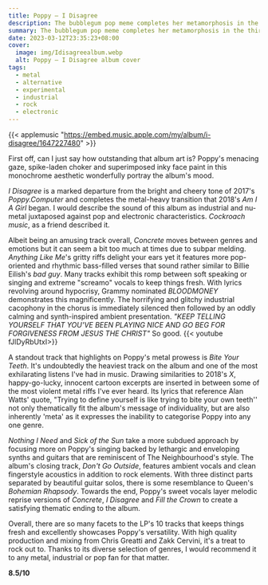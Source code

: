 ```yaml
---
title: Poppy – I Disagree
description: The bubblegum pop meme completes her metamorphosis in the third studio album.
summary: The bubblegum pop meme completes her metamorphosis in the third studio album.
date: 2023-03-12T23:35:23+08:00
cover:
  image: img/Idisagreealbum.webp
  alt: Poppy – I Disagree album cover
tags:
  - metal
  - alternative
  - experimental
  - industrial
  - rock
  - electronic
---
```


{{< applemusic "https://embed.music.apple.com/my/album/i-disagree/1647227480" >}}

First off, can I just say how outstanding that album art is? Poppy's menacing gaze, spike-laden choker and superimposed inky face paint in this monochrome aesthetic wonderfully portray the album's mood.

_I Disagree_ is a marked departure from the bright and cheery tone of 2017's _Poppy.Computer_ and completes the metal-heavy transition that 2018's _Am I A Girl_ began. I would describe the sound of this album as industrial and nu-metal juxtaposed against pop and electronic characteristics. _Cockroach music_, as a friend described it.

Albeit being an amusing track overall, _Concrete_ moves between genres and emotions but it can seem a bit too much at times due to subpar melding. _Anything Like Me_'s gritty riffs delight your ears yet it features more pop-oriented and rhythmic bass-filled verses that sound rather similar to Billie Eilish's _bad guy_. Many tracks exhibit this romp between soft speaking or singing and extreme "screamo" vocals to keep things fresh. With lyrics revolving around hypocrisy, Grammy nominated _BLOODMONEY_ demonstrates this magnificently. The horrifying and glitchy industrial cacophony in the chorus is immediately silenced then followed by an oddly calming and synth-inspired ambient presentation. _"KEEP TELLING YOURSELF THAT YOU'VE BEEN PLAYING NICE AND GO BEG FOR FORGIVENESS FROM JESUS THE CHRIST"_ So good.
{{< youtube fJlDyRbUtxI>}}

A standout track that highlights on Poppy's metal prowess is _Bite Your Teeth_. It's undoubtedly the heaviest track on the album and one of the most exhilarating listens I've had in music. Drawing similarities to 2018's _X_, happy-go-lucky, innocent cartoon excerpts are inserted in between some of the most violent metal riffs I've ever heard. Its lyrics that reference Alan Watts' quote, "Trying to define yourself is like trying to bite your own teeth'' not only thematically fit the album's message of individuality, but are also inherently 'meta' as it expresses the inability to categorise Poppy into any one genre.

_Nothing I Need_ and _Sick of the Sun_ take a more subdued approach by focusing more on Poppy's singing backed by lethargic and enveloping synths and guitars that are reminiscent of The Neighbourhood's style. The album's closing track, _Don't Go Outside_, features ambient vocals and clean fingerstyle acoustics in addition to rock elements. With three distinct parts separated by beautiful guitar solos, there is some resemblance to Queen's _Bohemian Rhapsody_. Towards the end, Poppy's sweet vocals layer melodic reprise versions of _Concrete_, _I Disagree_ and _Fill the Crown_ to create a satisfying thematic ending to the album.

Overall, there are so many facets to the LP's 10 tracks that keeps things fresh and excellently showcases Poppy's versatility. With high quality production and mixing from Chris Greatti and Zakk Cervini, it's a treat to rock out to. Thanks to its diverse selection of genres, I would recommend it to any metal, industrial or pop fan for that matter.

**8.5/10**
